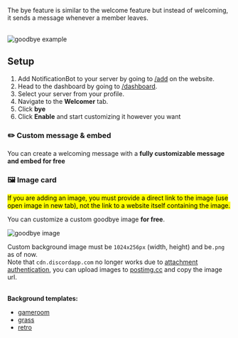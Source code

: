 The bye feature is similar to the welcome feature but instead of welcoming, it sends a message whenever a member leaves.
<br />
<br />

![goodbye example](/doc-assets/bye.png?fullwidth=true)

## Setup
1. Add NotificationBot to your server by going to [/add](/add) on the website.
2. Head to the dashboard by going to [/dashboard](/dashboard?to=notifications).
3. Select your server from your profile.
4. Navigate to the **Welcomer** tab.
5. Click **bye**
7. Click **Enable** and start customizing it however you want

### ✏️ Custom message & embed
You can create a welcoming message with a **fully customizable message and embed for free**

### 🖼️ Image card
<mark>
    If you are adding an image, you must provide a direct link to the image (use open image in new tab), 
    not the link to a website itself containing the image.
</mark>
<br />

You can customize a custom goodbye image **for free**.

![goodbye image](/bye.png)

Custom background image must be `1024x256px` (width, height) and be`.png` as of now.<br />
Note that `cdn.discordapp.com` no longer works due to [attachment authentication](https://support.discord.com/hc/en-us/community/posts/360061593771-Privacy-for-CDN-attachements), you can upload images to [postimg.cc](https://postimg.cc/) and copy the image url.
<br />
<br />

**Background templates:**
- [gameroom](//backgrounds/gameroom.jpg)
- [grass](//backgrounds/grass.jpg)
- [retro](//backgrounds/retro.jpg)